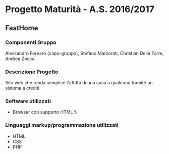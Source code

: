# Progetto Maturità - A.S. 2016/2017

## FastHome
### Componenti Gruppo
Alessandro Fornaro (capo-gruppo), Stefano Marzorati, Christian Della Torre, Andrea Zocca

### Descrizione Progetto
Sito web che renda semplice l'affitto di una casa a qualcuno tramite un sistema a crediti.

### Software utilizzati
* Browser con supporto HTML 5

### Linguaggi markup/programmazione utilizzati
* HTML
* CSS
* PHP
